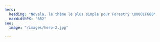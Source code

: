 ```yaml
---
hero:
  heading: "Novela, le thème le plus simple pour Forestry \U0001F680"
  maxWidthPX: "652"
seo:
  image: "/images/hero-2.jpg"

---
```

